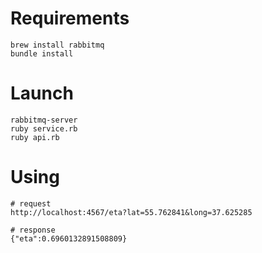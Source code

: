 # Requirements

```
brew install rabbitmq
bundle install
```

# Launch

```
rabbitmq-server
ruby service.rb
ruby api.rb
```

# Using

```
# request
http://localhost:4567/eta?lat=55.762841&long=37.625285

# response
{"eta":0.6960132891508809}
```
